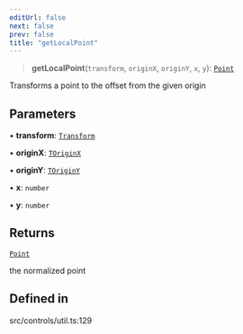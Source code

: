 ```yaml
---
editUrl: false
next: false
prev: false
title: "getLocalPoint"
---
```


> **getLocalPoint**(`transform`, `originX`, `originY`, `x`, `y`): [`Point`](/api/classes/point/)

Transforms a point to the offset from the given origin

## Parameters

• **transform**: [`Transform`](/api/type-aliases/transform/)

• **originX**: [`TOriginX`](/api/type-aliases/toriginx/)

• **originY**: [`TOriginY`](/api/type-aliases/toriginy/)

• **x**: `number`

• **y**: `number`

## Returns

[`Point`](/api/classes/point/)

the normalized point

## Defined in

src/controls/util.ts:129
